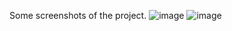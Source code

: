 Some screenshots of the project.
![image](https://github.com/Aayush0430/OnlineLiquorStore/assets/160901526/afdf2f23-ae4f-49bc-8543-4fffccb3812d)
![image](https://github.com/Aayush0430/OnlineLiquorStore/assets/160901526/b9ddf96d-38db-48a2-afcf-b893a2d586bc)
